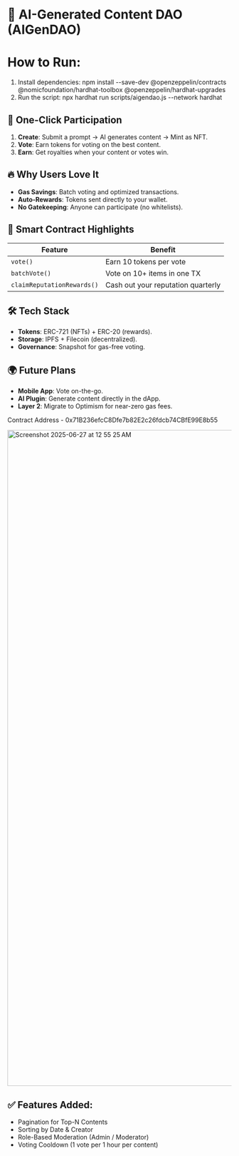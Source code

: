 # 🌟 AI-Generated Content DAO (AIGenDAO)

# How to Run:
1. Install dependencies:
npm install --save-dev @openzeppelin/contracts @nomicfoundation/hardhat-toolbox @openzeppelin/hardhat-upgrades
2. Run the script:
npx hardhat run scripts/aigendao.js --network hardhat

## 🚀 One-Click Participation
1. **Create**: Submit a prompt → AI generates content → Mint as NFT.  
2. **Vote**: Earn tokens for voting on the best content.  
3. **Earn**: Get royalties when your content or votes win.  

## 🔥 Why Users Love It
- **Gas Savings**: Batch voting and optimized transactions.  
- **Auto-Rewards**: Tokens sent directly to your wallet.  
- **No Gatekeeping**: Anyone can participate (no whitelists).  

## 📜 Smart Contract Highlights
| Feature               | Benefit                                  |
|-----------------------|------------------------------------------|
| `vote()`              | Earn 10 tokens per vote                  |
| `batchVote()`         | Vote on 10+ items in one TX              |
| `claimReputationRewards()` | Cash out your reputation quarterly  |

## 🛠️ Tech Stack
- **Tokens**: ERC-721 (NFTs) + ERC-20 (rewards).  
- **Storage**: IPFS + Filecoin (decentralized).  
- **Governance**: Snapshot for gas-free voting.  

## 🌍 Future Plans
- **Mobile App**: Vote on-the-go.  
- **AI Plugin**: Generate content directly in the dApp.  
- **Layer 2**: Migrate to Optimism for near-zero gas fees.

Contract Address - 0x71B236efcC8Dfe7b82E2c26fdcb74CBfE99E8b55


<img width="1470" alt="Screenshot 2025-06-27 at 12 55 25 AM" src="https://github.com/user-attachments/assets/479cc767-8d27-4fba-9eb5-8a0c4a6f3ded" />


## ✅ Features Added:
- Pagination for Top-N Contents
- Sorting by Date & Creator
- Role-Based Moderation (Admin / Moderator)
- Voting Cooldown (1 vote per 1 hour per content)
